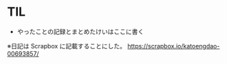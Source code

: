# TIL

- やったことの記録とまとめたけいはここに書く

※日記は Scrapbox に記載することにした。
https://scrapbox.io/katoengdao-00693857/


